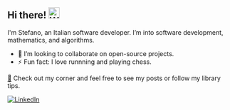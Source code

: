 <h2>Hi there! <img src="https://raw.githubusercontent.com/Tarikul-Islam-Anik/Animated-Fluent-Emojis/master/Emojis/Hand%20gestures/Waving%20Hand.png" alt="Waving Hand" width="25" height="25" /></h2>

I'm Stefano, an Italian software developer. I’m into software development, mathematics, and algorithms.

- 👯 I’m looking to collaborate on open-source projects.
- ⚡ Fun fact: I love runnning and playing chess.

[🔗](https://ilvallod.github.io/) Check out my corner and feel free to see my posts or follow my library tips.

[![LinkedIn](https://img.shields.io/badge/-LinkedIn-0A66C2?style=flat-square&logo=linkedin&logoColor=white)](https://www.linkedin.com/in/your-linkedin-profile)
